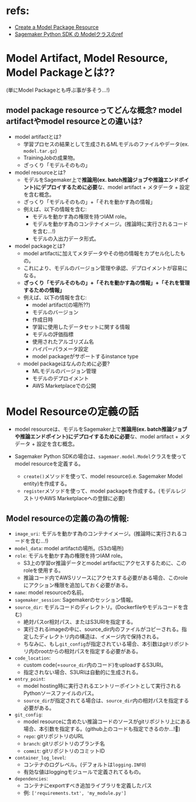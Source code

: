 # refs:

- [Create a Model Package Resource](https://docs.aws.amazon.com/sagemaker/latest/dg/sagemaker-mkt-create-model-package.html)
- [Sagemaker Python SDK の Modelクラスのref](https://sagemaker.readthedocs.io/en/stable/api/inference/model.html)

# Model Artifact, Model Resource, Model Packageとは??

(単にModel Packageとも呼ぶ事が多そう...!)

## model package resourceってどんな概念? model artifactやmodel resourceとの違いは?

- model artifactとは?
  - 学習プロセスの結果として生成されるMLモデルのファイルやデータ(ex. `model.tar.gz`)
  - TrainingJobの成果物。
  - ざっくり「モデルそのもの」
- model resourceとは?
  - モデルをSagemaker上で**推論用(ex. batch推論ジョブや推論エンドポイント)にデプロイするために必要**な、model artifact + メタデータ + 設定を含む概念。
  - ざっくり「モデルそのもの」+「それを動かす為の情報」
  - 例えば、以下の情報を含む:
    - モデルを動かす為の権限を持つIAM role。
    - モデルを動かす為のコンテナイメージ。(推論時に実行されるコードを含む...!)
    - モデルの入出力データ形式。
- model packageとは?
  - model artifactに加えてメタデータやその他の情報をカプセル化したもの。
  - これにより、モデルのバージョン管理や承認、デプロイメントが容易になる。
  - **ざっくり「モデルそのもの」+「それを動かす為の情報」+「それを管理するための情報」**
  - 例えば、以下の情報を含む:
    - model artifact(の場所??)
    - モデルのバージョン
    - 作成日時
    - 学習に使用したデータセットに関する情報
    - モデルの評価指標
    - 使用されたアルゴリズム名
    - ハイパーパラメータ設定
    - model packageがサポートするinstance type
  - model packageはなんのために必要?
    - MLモデルのバージョン管理
    - モデルのデプロイメント
    - AWS Marketplaceでの公開

# Model Resourceの定義の話

- model resourceは、モデルをSagemaker上で**推論用(ex. batch推論ジョブや推論エンドポイント)にデプロイするために必要**な、model artifact + メタデータ + 設定を含む概念。

- Sagemaker Python SDKの場合は、`sagemaer.model.Model`クラスを使ってmodel resourceを定義する。
  - `create()`メソッドを使って、model resource(i.e. Sagemaker Model entity)を作成する。
  - `register`メソッドを使って、model packageを作成する。(モデルレジストリやAWS Marketplaceへの登録に必要)

## Model resourceの定義の為の情報:

- `image_uri`: モデルを動かす為のコンテナイメージ。(推論時に実行されるコードを含む...!)
- `model_data`: model artifactの場所。(S3の場所)
- `role`: モデルを動かす為の権限を持つIAM role。
  - S3上の学習or推論データとmodel artifactにアクセスするために、このroleを使用する。
  - 推論コード内でAWSリソースにアクセスする必要がある場合、このroleにアクション権限を追加しておく必要がある。
- `name`: model resourceの名前。
- `sagemaker_session`: Sagemakerのセッション情報。
- `source_dir`: モデルコードのディレクトリ。(Dockerfileやモデルコードを含む)
  - 絶対パスor相対パス、またはS3URIを指定する。
  - 実行されるimageの中に、source_dir内のファイルがコピーされる。指定したディレクトリ内の構造は、イメージ内で保持される。
  - ちなみに、もし`git_config`が指定されている場合、本引数はgitリポジトリ内のrootからの相対パスを指定する必要がある。
- `code_location`:
  - custom code(=`source_dir`内のコード)をuploadするS3URI。
  - 指定されない場合、S3URIは自動的に生成される。
- `entry_point`:
  - model hosting時に実行されるエントリーポイントとして実行されるPythonソースファイルのパス。
  - `source_dir`が指定されてる場合は、`source_dir`内の相対パスを指定する必要がある。
- `git_config`:
  - model resourceに含めたい推論コードのソースがgitリポジトリ上にある場合、本引数を指定する。(github上のコードも指定できるのか...!:thinking:)
  - `repo`: gitリポジトリのURL
  - `branch`: gitリポジトリのブランチ名
  - `commit`: gitリポジトリのコミットID
- `container_log_level`:
  - コンテナのログレベル。(デフォルトは`logging.INFO`)
  - 有効な値はloggingモジュールで定義されてるもの。
- `dependencies`:
  - コンテナにexportすべき追加ライブラリを定義したパス
  - 例: `['requirements.txt', 'my_module.py']`
